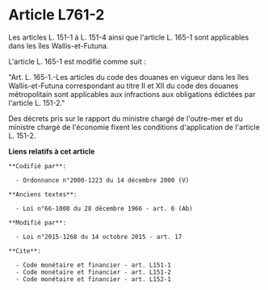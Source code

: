 # Article L761-2

Les articles L. 151-1 à L. 151-4 ainsi que l'article L. 165-1 sont applicables dans les îles Wallis-et-Futuna. 

L'article L. 165-1 est modifié comme suit : 

"Art. L. 165-1.-Les articles du code des douanes en vigueur dans les îles Wallis-et-Futuna correspondant au titre II et XII
du code des douanes métropolitain sont applicables aux infractions aux obligations édictées par l'article L. 151-2." 

Des décrets pris sur le rapport du ministre chargé de l'outre-mer et du ministre chargé de l'économie fixent les conditions
d'application de l'article L. 151-2.

**Liens relatifs à cet article**

	**Codifié par**:

	  - Ordonnance n°2000-1223 du 14 décembre 2000 (V)

	**Anciens textes**:

	  - Loi n°66-1008 du 28 décembre 1966 - art. 6 (Ab)

	**Modifié par**:

	  - Loi n°2015-1268 du 14 octobre 2015 - art. 17

	**Cite**:

	  - Code monétaire et financier - art. L151-1
	  - Code monétaire et financier - art. L151-2
	  - Code monétaire et financier - art. L152-1
